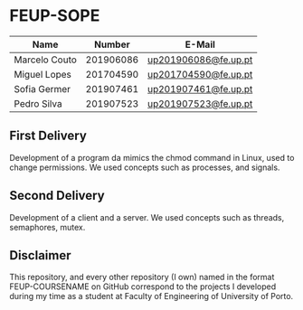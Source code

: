 # FEUP-SOPE

| Name             | Number    | E-Mail             |
| ---------------- | --------- | ------------------ |
| Marcelo Couto    | 201906086 |up201906086@fe.up.pt|
| Miguel Lopes     | 201704590 |up201704590@fe.up.pt|
| Sofia Germer     | 201907461 |up201907461@fe.up.pt|
| Pedro Silva      | 201907523 |up201907523@fe.up.pt|

## First Delivery

Development of a program da mimics the chmod command in Linux, used to change permissions.
We used concepts such as processes, and signals.


## Second Delivery

Development of a client and a server.
We used concepts such as threads, semaphores, mutex.

## Disclaimer

This repository, and every other repository (I own) named in the format FEUP-COURSENAME on GitHub correspond to the projects I developed during my time as a student at Faculty of Engineering of University of Porto.
